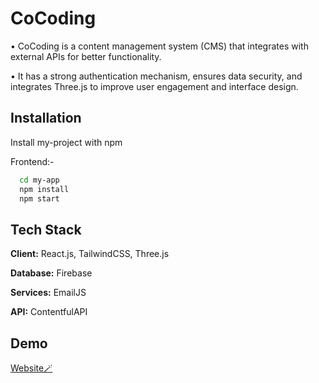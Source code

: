 
# CoCoding

• CoCoding is a content management system (CMS) that integrates with external APIs for better functionality.

• It has a strong authentication mechanism, ensures data security, and integrates Three.js to improve user engagement and interface
design.

## Installation

Install my-project with npm

Frontend:-
```bash
  cd my-app
  npm install
  npm start
```
## Tech Stack

**Client:** React.js, TailwindCSS, Three.js

**Database:** Firebase

**Services:** EmailJS

**API:** ContentfulAPI
## Demo

[Website🪄](https://cocoding-cms.netlify.app/)
